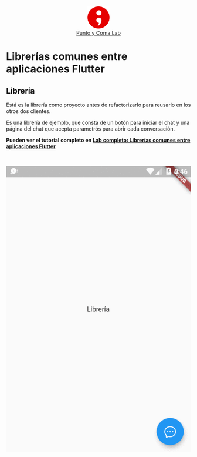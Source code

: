 
<p align="center">
<img height="60px"  src="https://github.com/JavierSolis/Flutter_DemoLibreria_Libreria/raw/main/readme/image/logo.png" /><br> <a href="https://puntoycomalab.com">Punto y Coma Lab</a>
<p>


# Librerías comunes entre aplicaciones Flutter 


## Librería

Está es la librería como proyecto antes de refactorizarlo para reusarlo en los otros dos clientes.

Es una librería de ejemplo, que consta de un botón para iniciar el chat y una página del chat que acepta parametrós para abrir cada conversación.


**Pueden ver el tutorial completo en 
[Lab completo: Librerías comunes entre aplicaciones Flutter ](http://blog.puntoycomalab.com/2021/01/04/librerias-comunes-entre-aplicaciones-flutter/)**


<br>


![Alt Text](https://github.com/JavierSolis/Flutter_DemoLibreria_Libreria/raw/main/readme/image/demo.gif)


